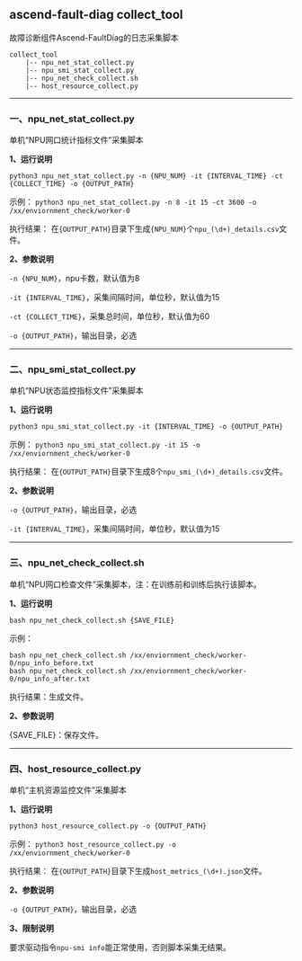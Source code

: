 ## ascend-fault-diag collect_tool

故障诊断组件Ascend-FaultDiag的日志采集脚本


```
collect_tool
    |-- npu_net_stat_collect.py
    |-- npu_smi_stat_collect.py
    |-- npu_net_check_collect.sh
    |-- host_resource_collect.py
```

--------

### 一、npu_net_stat_collect.py
单机“NPU网口统计指标文件”采集脚本

**1、运行说明**

`python3 npu_net_stat_collect.py -n {NPU_NUM} -it {INTERVAL_TIME} -ct {COLLECT_TIME} -o {OUTPUT_PATH}`

示例：
`python3 npu_net_stat_collect.py -n 8 -it 15 -ct 3600 -o /xx/enviornment_check/worker-0`

执行结果： 在`{OUTPUT_PATH}`目录下生成`{NPU_NUM}`个`npu_(\d+)_details.csv`文件。  

**2、参数说明**

`-n {NPU_NUM}`，npu卡数，默认值为8

`-it {INTERVAL_TIME}`，采集间隔时间，单位秒，默认值为15

`-ct {COLLECT_TIME}`，采集总时间，单位秒，默认值为60

`-o {OUTPUT_PATH}`，输出目录，必选


--------

### 二、npu_smi_stat_collect.py
单机“NPU状态监控指标文件”采集脚本

**1、运行说明**

`python3 npu_smi_stat_collect.py -it {INTERVAL_TIME} -o {OUTPUT_PATH}`

示例：
`python3 npu_smi_stat_collect.py -it 15 -o /xx/enviornment_check/worker-0`

执行结果： 在`{OUTPUT_PATH}`目录下生成8个`npu_smi_(\d+)_details.csv`文件。  

**2、参数说明**

`-o {OUTPUT_PATH}`，输出目录，必选

`-it {INTERVAL_TIME}`，采集间隔时间，单位秒，默认值为15

--------

### 三、npu_net_check_collect.sh

单机“NPU网口检查文件”采集脚本，注：在训练前和训练后执行该脚本。

**1、运行说明**

`bash npu_net_check_collect.sh {SAVE_FILE}`

示例：
```
bash npu_net_check_collect.sh /xx/enviornment_check/worker-0/npu_info_before.txt
bash npu_net_check_collect.sh /xx/enviornment_check/worker-0/npu_info_after.txt
```

执行结果：生成文件。 

**2、参数说明**

{SAVE_FILE}：保存文件。

--------

### 四、host_resource_collect.py

单机“主机资源监控文件”采集脚本

**1、运行说明**

`python3 host_resource_collect.py -o {OUTPUT_PATH}`

示例：
`python3 host_resource_collect.py -o /xx/enviornment_check/worker-0`

执行结果： 在`{OUTPUT_PATH}`目录下生成`host_metrics_(\d+).json`文件。  

**2、参数说明**

`-o {OUTPUT_PATH}`，输出目录，必选

**3、限制说明**

要求驱动指令`npu-smi info`能正常使用，否则脚本采集无结果。
